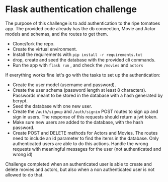 # Flask authentication challenge

The purpose of this challenge is to add authentication to the ripe tomatoes app. The provided code already has the db connection, Movie and Actor models and schemas, and the routes to get them.

- Clone/fork the repo.
- Create the virtual environment.
- Install the requirements with ```pip install -r requirements.txt```
- drop, create and seed the database with the provided cli commands.
- Run the app with ```flask run``` , and check the ```/movies``` and ```actors```

If everything works fine let's go with the tasks to set up the authentication:

- Create the user model (username and password).
- Create the user schema (password length at least 8 characters). Passwords meant to be stored in the database with a hash generated by bcrypt.
- Seed the database with one new user.
- Create the ```/auth/signup``` and ```/auth/signin``` POST routes to sign up and sign in users. The response of this requests should return a jwt token.
- Make sure new users are added to the database, with the hash password.
- Create POST and DELETE methods for Actors and Movies. The routes need to include an id parameter to find the items in the database. Only authenticated users are able to do this actions. Handle the wrong requests with meaningful messages for the user (not authenticated and wrong id)

Challenge completed when an authenticated user is able to create and delete movies and actors, but also when a non authenticated user is not allowed to do that.

